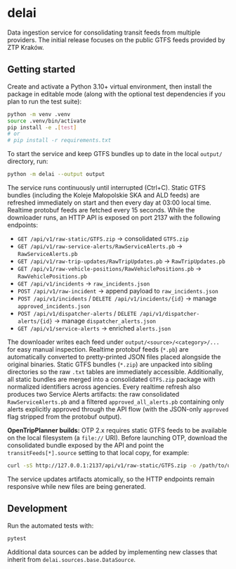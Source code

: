 # delai

Data ingestion service for consolidating transit feeds from multiple providers. The initial release focuses on the public GTFS feeds provided by ZTP Kraków.

## Getting started

Create and activate a Python 3.10+ virtual environment, then install the package in editable mode (along with the optional test dependencies if you plan to run the test suite):

```bash
python -m venv .venv
source .venv/bin/activate
pip install -e .[test]
# or
# pip install -r requirements.txt
```

To start the service and keep GTFS bundles up to date in the local `output/` directory, run:

```bash
python -m delai --output output
```

The service runs continuously until interrupted (Ctrl+C). Static GTFS bundles (including the Koleje Małopolskie SKA and ALD feeds) are refreshed immediately on start and then every day at 03:00 local time. Realtime protobuf feeds are fetched every 15 seconds. While the downloader runs, an HTTP API is exposed on port 2137 with the following endpoints:

- `GET /api/v1/raw-static/GTFS.zip` → consolidated `GTFS.zip`
- `GET /api/v1/raw-service-alerts/RawServiceAlerts.pb` → `RawServiceAlerts.pb`
- `GET /api/v1/raw-trip-updates/RawTripUpdates.pb` → `RawTripUpdates.pb`
- `GET /api/v1/raw-vehicle-positions/RawVehiclePositions.pb` → `RawVehiclePositions.pb`
- `GET /api/v1/incidents` → `raw_incidents.json`
- `POST /api/v1/raw-incident` → append payload to `raw_incidents.json`
- `POST /api/v1/incidents` / `DELETE /api/v1/incidents/{id}` → manage `approved_incidents.json`
- `POST /api/v1/dispatcher-alerts` / `DELETE /api/v1/dispatcher-alerts/{id}` → manage `dispatcher_alerts.json`
- `GET /api/v1/service-alerts` → enriched `alerts.json`

The downloader writes each feed under `output/<source>/<category>/...` for easy manual inspection.
Realtime protobuf feeds (`*.pb`) are automatically converted to pretty-printed JSON files placed alongside the original binaries.
Static GTFS bundles (`*.zip`) are unpacked into sibling directories so the raw `.txt` tables are immediately accessible.
Additionally, all static bundles are merged into a consolidated `GTFS.zip` package with normalized identifiers across agencies.
Every realtime refresh also produces two Service Alerts artifacts: the raw consolidated `RawServiceAlerts.pb` and a filtered `approved_all_alerts.pb` containing only alerts explicitly approved through the API flow (with the JSON-only `approved` flag stripped from the protobuf output).

**OpenTripPlanner builds:** OTP 2.x requires static GTFS feeds to be available on the local filesystem (a `file://` URI).
Before launching OTP, download the consolidated bundle exposed by the API and point the `transitFeeds[*].source` setting to that local copy, for example:

```bash
curl -sS http://127.0.0.1:2137/api/v1/raw-static/GTFS.zip -o /path/to/uploaded-data/GTFS.zip
```

The service updates artifacts atomically, so the HTTP endpoints remain responsive while new files are being generated.

## Development

Run the automated tests with:

```bash
pytest
```

Additional data sources can be added by implementing new classes that inherit from `delai.sources.base.DataSource`.
